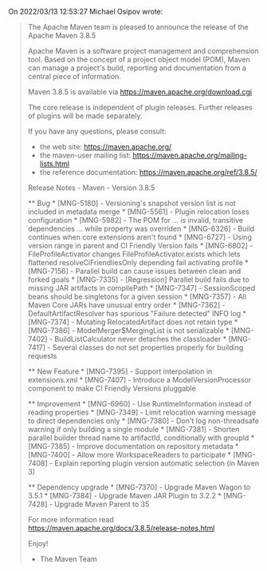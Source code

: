

On 2022/03/13 12:53:27 Michael Osipov wrote:
> The Apache Maven team is pleased to announce the release of the Apache
> Maven 3.8.5
>
> Apache Maven is a software project management and comprehension tool.
> Based on the concept
> of a project object model (POM), Maven can manage a project's build,
> reporting and documentation
> from a central piece of information.
>
> Maven 3.8.5 is available via https://maven.apache.org/download.cgi
>
> The core release is independent of plugin releases. Further releases of
> plugins will be made
> separately.
>
> If you have any questions, please consult:
>
> - the web site: https://maven.apache.org/
> - the maven-user mailing list: https://maven.apache.org/mailing-lists.html
> - the reference documentation: https://maven.apache.org/ref/3.8.5/
>
>
> Release Notes - Maven - Version 3.8.5
>
> ** Bug
>      * [MNG-5180] - Versioning's snapshot version list is not included
> in metadata merge
>      * [MNG-5561] - Plugin relocation loses configuration
>      * [MNG-5982] - The POM for ... is invalid, transitive dependencies
> ... while property was overriden
>      * [MNG-6326] - Build continues when core extensions aren't found
>      * [MNG-6727] - Using version range in parent and CI Friendly
> Version fails
>      * [MNG-6802] - FileProfileActivator changes
> FileProfileActivator.exists which lets flattened resolveCiFriendliesOnly
> depending fail activating profile
>      * [MNG-7156] - Parallel build can cause issues between clean and
> forked goals
>      * [MNG-7335] - [Regression] Parallel build fails due to missing JAR
> artifacts in compilePath
>      * [MNG-7347] - SessionScoped beans should be singletons for a given
> session
>      * [MNG-7357] - All Maven Core JARs have unusual entry order
>      * [MNG-7362] - DefaultArtifactResolver has spurious "Failure
> detected" INFO log
>      * [MNG-7374] - Mutating RelocatedArtifact does not retain type
>      * [MNG-7386] - ModelMerger$MergingList is not serializable
>      * [MNG-7402] - BuildListCalculator never detaches the classloader
>      * [MNG-7417] - Several classes do not set properties properly for
> building requests
>
> ** New Feature
>      * [MNG-7395] - Support interpolation in extensions.xml
>      * [MNG-7407] - Introduce a ModelVersionProcessor component to make
> CI Friendly Versions pluggable
>
> ** Improvement
>      * [MNG-6960] - Use RuntimeInformation instead of reading properties
>      * [MNG-7349] - Limit relocation warning message to direct
> dependencies only
>      * [MNG-7380] - Don't log non-threadsafe warning if only building a
> single module
>      * [MNG-7381] - Shorten parallel builder thread name to artifactId,
> conditionally with groupId
>      * [MNG-7385] - Improve documentation on repository metadata
>      * [MNG-7400] - Allow more WorkspaceReaders to participate
>      * [MNG-7408] - Explain reporting plugin version automatic selection
> (in Maven 3)
>
> ** Dependency upgrade
>      * [MNG-7370] - Upgrade Maven Wagon to 3.5.1
>      * [MNG-7384] - Upgrade Maven JAR Plugin to 3.2.2
>      * [MNG-7428] - Upgrade Maven Parent to 35
>
>
> For more information read
> https://maven.apache.org/docs/3.8.5/release-notes.html
>
> Enjoy!
>
> - The Maven Team
>  
